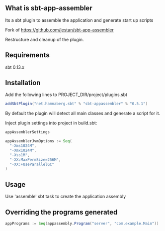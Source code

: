 ## What is sbt-app-assembler
Its a sbt plugin to assemble the application and generate start up scripts

Fork of https://github.com/jestan/sbt-app-assembler

Restructure and cleanup of the plugin.

## Requirements
 sbt 0.13.x

## Installation

Add the following lines to PROJECT_DIR/project/plugins.sbt

```scala
addSbtPlugin("net.hamnaberg.sbt" % "sbt-appassembler" % "0.5.1")
```

By default the plugin will detect all main classes and generate a script for it.

Inject plugin settings into project in build.sbt:

```scala
appAssemblerSettings

appAssemblerJvmOptions := Seq(
  "-Xms1024M", 
  "-Xmx1024M",
  "-Xss1M",
  "-XX:MaxPermSize=256M",
  "-XX:+UseParallelGC"
)
```
## Usage

  Use 'assemble' sbt task to create the application assembly

## Overriding the programs generated

```scala
appPrograms := Seq(appassembly.Program("server", "com.example.Main"))
```
